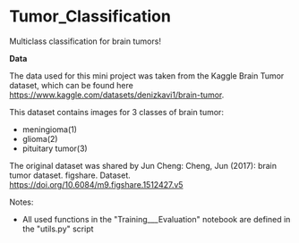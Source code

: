 # Tumor_Classification

Multiclass classification for brain tumors!

**Data**

The data used for this mini project was taken from the Kaggle Brain Tumor dataset, which can be found here https://www.kaggle.com/datasets/denizkavi1/brain-tumor.

This dataset contains images for 3 classes of brain tumor:

* meningioma(1)
* glioma(2)
* pituitary tumor(3)

The original dataset was shared by Jun Cheng: Cheng, Jun (2017): brain tumor dataset. figshare. Dataset. https://doi.org/10.6084/m9.figshare.1512427.v5


Notes:
* All used functions in the "Training___Evaluation" notebook are defined in the "utils.py" script

